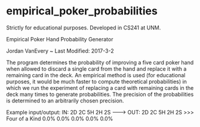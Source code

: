 # empirical_poker_probabilities

Strictly for educational purposes. Developed in CS241 at UNM.

Empirical Poker Hand Probability Generator 

Jordan VanEvery ~ Last Modified: 2017-3-2 

The program determines the probability of improving a five card poker hand when allowed to discard a single card from the hand and replace it with a remaining card in the deck. An empirical method is used (for educational purposes, it would be much faster to compute theoretical probabilities) in which we run the experiment of replacing a card with remaining cards in the deck many times to generate probabilities. The precision of the probabilities is determined to an arbitrarily chosen precision. 

Example input/output: IN: 2D 2C 5H 2H 2S  --->  OUT: 2D 2C 5H 2H 2S >>> Four of a Kind 0.0% 0.0% 0.0% 0.0% 0.0% 
